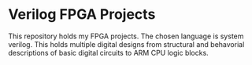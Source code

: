 # Verilog FPGA Projects

This repository holds my FPGA projects. The chosen language is system verilog. This holds multiple digital designs from structural and behavorial descriptions of basic digital circuits to ARM CPU logic blocks.



